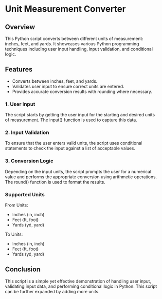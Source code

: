 # Unit Measurement Converter

## Overview 
This Python script converts between different units of measurement: inches, feet, and yards. It showcases various Python programming techniques including user input handling, input validation, and conditional logic.

## Features
- Converts between inches, feet, and yards.
- Validates user input to ensure correct units are entered.
- Provides accurate conversion results with rounding where necessary.
### 1. User Input
The script starts by getting the user input for the starting and desired units of measurement. The input() function is used to capture this data.

### 2. Input Validation
To ensure that the user enters valid units, the script uses conditional statements to check the input against a list of acceptable values.

### 3. Conversion Logic
Depending on the input units, the script prompts the user for a numerical value and performs the appropriate conversion using arithmetic operations. The round() function is used to format the results.


### Supported Units
From Units:
- Inches (in, inch)
- Feet (ft, foot)
- Yards (yd, yard)

To Units:
- Inches (in, inch)
- Feet (ft, foot)
- Yards (yd, yard)
## Conclusion 
This script is a simple yet effective demonstration of handling user input, validating input data, and performing conditional logic in Python. 
This script can be further expanded by adding more units. 
